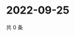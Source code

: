 # 2022-09-25

共 0 条

<!-- BEGIN WEIBO -->
<!-- 最后更新时间 Sun Sep 25 2022 05:16:04 GMT+0800 (China Standard Time) -->

<!-- END WEIBO -->
